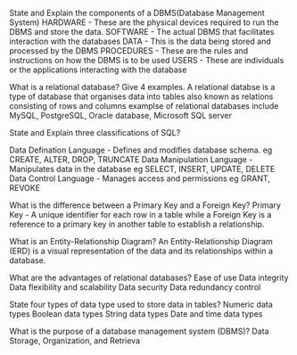 State and Explain the components of a DBMS(Database Management System)
HARDWARE - These are the physical devices required to run the DBMS and store the data.
SOFTWARE - The actual DBMS that facilitates interaction with the databases
DATA - This is the data being stored and processed by the DBMS
PROCEDURES - These are the rules and instructions on how the DBMS is to be used
USERS - These are individuals or the applications interacting with the database

What is a relational database? Give 4 examples.
A relational databse is a type of database that organises data into tables also known as relations consisting of rows and columns
examplse of relational databases include MySQL, PostgreSQL, Oracle database, Microsoft SQL server

State and Explain three classifications of SQL?

Data Defination Language - Defines and modifies database schema. eg CREATE, ALTER, DROP, TRUNCATE
Data Manipulation Language - Manipulates data in the database eg SELECT, INSERT, UPDATE, DELETE
Data Control Language - Manages access and permissions eg GRANT, REVOKE

What is the difference between a Primary Key and a Foreign Key?
Primary Key - A unique identifier for each row in a table while a Foreign Key is a reference to a primary key in another table to establish a relationship.

What is an Entity-Relationship Diagram?
An Entity-Relationship Diagram (ERD) is a visual representation of the data and its relationships within a database.

What are the advantages of relational databases?
Ease of use
Data integrity
Data flexibility and scalability
Data security
Data redundancy control

State four types of data type used to store data in tables?
Numeric data types
Boolean data types
String data types
Date and time data types

What is the purpose of a database management system (DBMS)?
Data Storage, Organization, and Retrieva
